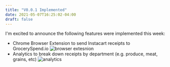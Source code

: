 ```yaml
---
title: "V0.0.1 Implemented"
date: 2021-05-07T16:25:02-04:00
draft: false
---
```


I'm excited to announce the following features were implemented this week:
- Chrome Browser Extension to send Instacart receipts to GrocerySpend.io ![browser extesnion](/images/v0.0.1/browser-plugin.jpg)
- Analytics to break down receipts by department (e.g. produce, meat, grains, etc) ![analytics](/images/v0.0.1/analytics.jpg)

